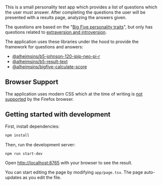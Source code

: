 This is a small personality test app which provides a list of questions which
the user must answer. After completing the questions the user will be presented
with a results page, analyzing the answers given.

The questions are based on the "[Big Five personality traits](https://en.wikipedia.org/wiki/Big_Five_personality_traits)", but only has questions related
to [extraversion and
introversion](https://en.wikipedia.org/wiki/Extraversion_and_introversion).

The application uses these libraries under the hood to provide the framework for
questions and answers:

- [@alheimsins/b5-johnson-120-ipip-neo-pi-r](https://github.com/Alheimsins/b5-johnson-120-ipip-neo-pi-r)
- [@alheimsins/b5-result-text](https://github.com/Alheimsins/b5-result-text)
- [@alheimsins/bigfive-calculate-score](https://github.com/Alheimsins/bigfive-calculate-score)

## Browser Support

The application uses modern CSS which at the time of writing is [not supported](https://caniuse.com/?search=%3Ahas) by the Firefox browser.

## Getting started with development

First, install dependencies:
```bash
npm install
```

Then, run the development server:
```bash
npm run start-dev
```

Open [http://localhost:8765](http://localhost:8765) with your browser to see the result.

You can start editing the page by modifying `app/page.tsx`. The page auto-updates as you edit the file.
